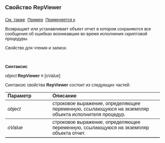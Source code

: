 ﻿<html>
<head>
<title>AsErrorsFreeExecutor\RepViewer</title>
</head>

<body>

<p><strong><font size="4" face="Arial">Свойство RepViewer<br>
<br>
</font></strong><font face="Arial"><a href="../Functions/CreateErrorsFreeExecutor.html">
См. также</a>&nbsp;
<u>Пример</u>&nbsp; <a href="../AsErrorsFreeExecutor.html">Применяется к</a></font></p>

<p><font face="Arial">Возвращает или устанавливает объект отчет в 
котором сохраняются все сообщения об ошибках возникавшие во время исполнения 
скриптовой процедуры.</font></p>

<p><font face="Arial">Свойство для чтения и записи.</font></p>

<p class="label">&nbsp;</p>

<p class="label"><font face="Arial"><b>Синтаксис</b></font></p>

<p><font face="Arial"><em>object.</em><strong>RepViewer = </strong>[<em>oValue</em>]</font></p>

<p><font face="Arial">Синтаксис свойства <strong>RepViewer</strong>
состоит из следующих частей:</font></p>

<table border="1" cellPadding="5" cols="2" frame="below" rules="rows">
<TBODY>
  <tr vAlign="top">
    <td class="label" width="29%"><font face="Arial"><b>Параметр</b></font></td>
    <td class="label" width="71%"><font face="Arial"><strong>Описание</strong></font></td>
  </tr>
  <tr>
    <td width="29%"><em><font face="Arial">object</font></em></td>
    <td width="71%"><font face="Arial">строковое выражение, 
	определяющее переменную, ссылающуюся на экземпляр объекта исполнителя 
	процедур.</font></td>
  </tr>
  <tr>
    <td width="29%"><em><font face="Arial">oValue</font></em></td>
    <td width="71%"><font face="Arial">строковое выражение, 
	определяющее переменную, ссылающуюся на экземпляр объектa отчет.</font></td>
  </tr>
</TBODY>
</table>

<p class="label">&nbsp;</p>
</body>
</html>
